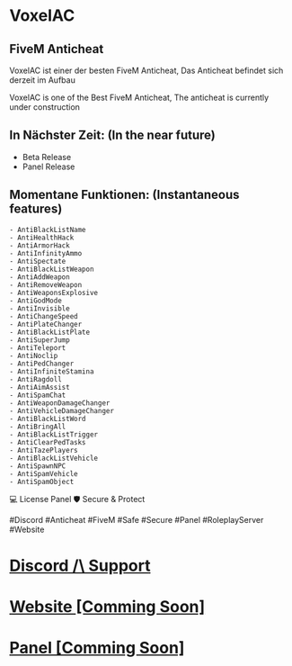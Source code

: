 <h1 class="code-line" data-line-start=0 data-line-end=1 ><a id="VoxelAC_0"></a>VoxelAC</h1>
<h2 class="code-line" data-line-start=1 data-line-end=2 ><a id="FiveM_Anticheat_1"></a>FiveM Anticheat</h2>
<p class="has-line-data" data-line-start="5" data-line-end="7">VoxelAC ist einer der besten FiveM Anticheat,
Das Anticheat befindet sich derzeit im Aufbau



VoxelAC is one of the Best FiveM Anticheat,
The anticheat is currently under construction</p>
<h2 class="code-line" data-line-start=8 data-line-end=9 ><a id="Features_8"></a>In Nächster Zeit: (In the near future)</h2>
<ul>
<li class="has-line-data" data-line-start="10" data-line-end="11">Beta Release</li>
<li class="has-line-data" data-line-start="11" data-line-end="13">Panel Release</li>
</ul>



<h2 class="code-line" data-line-start=8 data-line-end=9 ><a id="Features_8"></a>Momentane Funktionen:     (Instantaneous features)</h2>
<pre><code class="has-line-data" data-line-start="14" data-line-end="52" class="language-sh">- AntiBlackListName
- AntiHealthHack
- AntiArmorHack
- AntiInfinityAmmo
- AntiSpectate
- AntiBlackListWeapon
- AntiAddWeapon
- AntiRemoveWeapon
- AntiWeaponsExplosive
- AntiGodMode
- AntiInvisible
- AntiChangeSpeed
- AntiPlateChanger
- AntiBlackListPlate
- AntiSuperJump
- AntiTeleport
- AntiNoclip
- AntiPedChanger
- AntiInfiniteStamina
- AntiRagdoll
- AntiAimAssist
- AntiSpamChat
- AntiWeaponDamageChanger
- AntiVehicleDamageChanger
- AntiBlackListWord
- AntiBringAll
- AntiBlackListTrigger
- AntiClearPedTasks
- AntiTazePlayers
- AntiBlackListVehicle
- AntiSpawnNPC
- AntiSpamVehicle
- AntiSpamObject
</code></pre>

💻 License Panel
🛡️ Secure &amp; Protect

#Discord #Anticheat #FiveM #Safe #Secure #Panel #RoleplayServer #Website

<h1 class="code-line" data-line-start=55 data-line-end=56 ><a id="httpsdiscordggXjr8XVQFve_55"></a><a href="https://discord.gg/Xjr8XVQFve">Discord /\ Support</a></h1>

<h1 class="code-line" data-line-start=57 data-line-end=58 ><a id="httpsvoxelaccloud_57"></a><a href="https://voxelac.xyz/">Website [Comming Soon]</a></h1>

<h1 class="code-line" data-line-start=57 data-line-end=58 ><a id="httpspanelvoxelaccloud_57"></a><a href="https://panel.voxelac.xyz/">Panel [Comming Soon]</a></h1>
